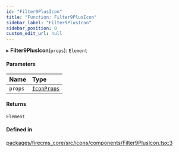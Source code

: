 ```yaml
---
id: "Filter9PlusIcon"
title: "Function: Filter9PlusIcon"
sidebar_label: "Filter9PlusIcon"
sidebar_position: 0
custom_edit_url: null
---
```


▸ **Filter9PlusIcon**(`props`): `Element`

#### Parameters

| Name | Type |
| :------ | :------ |
| `props` | [`IconProps`](../types/IconProps.md) |

#### Returns

`Element`

#### Defined in

[packages/firecms_core/src/icons/components/Filter9PlusIcon.tsx:3](https://github.com/FireCMSco/firecms/blob/d45f3739/packages/firecms_core/src/icons/components/Filter9PlusIcon.tsx#L3)
